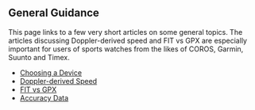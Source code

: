 ## General Guidance

This page links to a few very short articles on some general topics. The articles discussing Doppler-derived speed and FIT vs GPX are especially important for users of sports watches from the likes of COROS, Garmin, Suunto and Timex.

- [Choosing a Device](guidance/device-choice.md)
- [Doppler-derived Speed](guidance/doppler-speed.md)
- [FIT vs GPX](guidance/fit-vs-gpx.md)
- [Accuracy Data](guidance/accuracy-data.md)

